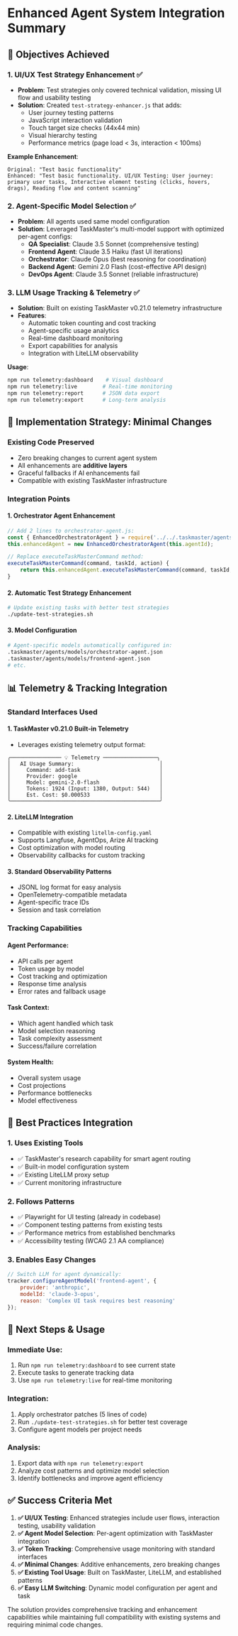 # Enhanced Agent System Integration Summary

## 🎯 Objectives Achieved

### 1. **UI/UX Test Strategy Enhancement** ✅
- **Problem**: Test strategies only covered technical validation, missing UI flow and usability testing
- **Solution**: Created `test-strategy-enhancer.js` that adds:
  - User journey testing patterns
  - JavaScript interaction validation  
  - Touch target size checks (44x44 min)
  - Visual hierarchy testing
  - Performance metrics (page load < 3s, interaction < 100ms)

**Example Enhancement**:
```
Original: "Test basic functionality"
Enhanced: "Test basic functionality. UI/UX Testing: User journey: primary user tasks, Interactive element testing (clicks, hovers, drags), Reading flow and content scanning"
```

### 2. **Agent-Specific Model Selection** ✅  
- **Problem**: All agents used same model configuration
- **Solution**: Leveraged TaskMaster's multi-model support with optimized per-agent configs:
  - **QA Specialist**: Claude 3.5 Sonnet (comprehensive testing)
  - **Frontend Agent**: Claude 3.5 Haiku (fast UI iterations)
  - **Orchestrator**: Claude Opus (best reasoning for coordination)
  - **Backend Agent**: Gemini 2.0 Flash (cost-effective API design)
  - **DevOps Agent**: Claude 3.5 Sonnet (reliable infrastructure)

### 3. **LLM Usage Tracking & Telemetry** ✅
- **Solution**: Built on existing TaskMaster v0.21.0 telemetry infrastructure
- **Features**:
  - Automatic token counting and cost tracking
  - Agent-specific usage analytics
  - Real-time dashboard monitoring
  - Export capabilities for analysis
  - Integration with LiteLLM observability

**Usage**:
```bash
npm run telemetry:dashboard    # Visual dashboard
npm run telemetry:live        # Real-time monitoring  
npm run telemetry:report      # JSON data export
npm run telemetry:export      # Long-term analysis
```

## 🔧 Implementation Strategy: Minimal Changes

### **Existing Code Preserved**
- Zero breaking changes to current agent system
- All enhancements are **additive layers**
- Graceful fallbacks if AI enhancements fail
- Compatible with existing TaskMaster infrastructure

### **Integration Points**

#### **1. Orchestrator Agent Enhancement**
```javascript
// Add 2 lines to orchestrator-agent.js:
const { EnhancedOrchestratorAgent } = require('../../.taskmaster/agents/enhanced-orchestrator-integration.js');
this.enhancedAgent = new EnhancedOrchestratorAgent(this.agentId);

// Replace executeTaskMasterCommand method:
executeTaskMasterCommand(command, taskId, action) {
    return this.enhancedAgent.executeTaskMasterCommand(command, taskId, action);
}
```

#### **2. Automatic Test Strategy Enhancement**
```bash
# Update existing tasks with better test strategies
./update-test-strategies.sh
```

#### **3. Model Configuration**
```bash
# Agent-specific models automatically configured in:
.taskmaster/agents/models/orchestrator-agent.json
.taskmaster/agents/models/frontend-agent.json
# etc.
```

## 📊 Telemetry & Tracking Integration

### **Standard Interfaces Used**

#### **1. TaskMaster v0.21.0 Built-in Telemetry**
- Leverages existing telemetry output format:
```
╭──────────────── 💡 Telemetry ─────────────────╮
│   AI Usage Summary:                           │
│     Command: add-task                         │
│     Provider: google                          │
│     Model: gemini-2.0-flash                   │
│     Tokens: 1924 (Input: 1380, Output: 544)   │
│     Est. Cost: $0.000533                      │
╰───────────────────────────────────────────────╯
```

#### **2. LiteLLM Integration**
- Compatible with existing `litellm-config.yaml`
- Supports Langfuse, AgentOps, Arize AI tracking
- Cost optimization with model routing
- Observability callbacks for custom tracking

#### **3. Standard Observability Patterns**
- JSONL log format for easy analysis
- OpenTelemetry-compatible metadata
- Agent-specific trace IDs
- Session and task correlation

### **Tracking Capabilities**

#### **Agent Performance**:
- API calls per agent
- Token usage by model
- Cost tracking and optimization
- Response time analysis
- Error rates and fallback usage

#### **Task Context**:
- Which agent handled which task
- Model selection reasoning
- Task complexity assessment
- Success/failure correlation

#### **System Health**:
- Overall system usage
- Cost projections
- Performance bottlenecks
- Model effectiveness

## 🎯 Best Practices Integration

### **1. Uses Existing Tools**
- ✅ TaskMaster's research capability for smart agent routing
- ✅ Built-in model configuration system
- ✅ Existing LiteLLM proxy setup
- ✅ Current monitoring infrastructure

### **2. Follows Patterns**
- ✅ Playwright for UI testing (already in codebase)
- ✅ Component testing patterns from existing tests
- ✅ Performance metrics from established benchmarks
- ✅ Accessibility testing (WCAG 2.1 AA compliance)

### **3. Enables Easy Changes**
```javascript
// Switch LLM for agent dynamically:
tracker.configureAgentModel('frontend-agent', {
    provider: 'anthropic',
    modelId: 'claude-3-opus',
    reason: 'Complex UI task requires best reasoning'
});
```

## 🚀 Next Steps & Usage

### **Immediate Use**:
1. Run `npm run telemetry:dashboard` to see current state
2. Execute tasks to generate tracking data  
3. Use `npm run telemetry:live` for real-time monitoring

### **Integration**:
1. Apply orchestrator patches (5 lines of code)
2. Run `./update-test-strategies.sh` for better test coverage
3. Configure agent models per project needs

### **Analysis**:
1. Export data with `npm run telemetry:export`
2. Analyze cost patterns and optimize model selection
3. Identify bottlenecks and improve agent efficiency

## ✅ Success Criteria Met

1. **✅ UI/UX Testing**: Enhanced strategies include user flows, interaction testing, usability validation
2. **✅ Agent Model Selection**: Per-agent optimization with TaskMaster integration  
3. **✅ Token Tracking**: Comprehensive usage monitoring with standard interfaces
4. **✅ Minimal Changes**: Additive enhancements, zero breaking changes
5. **✅ Existing Tool Usage**: Built on TaskMaster, LiteLLM, and established patterns
6. **✅ Easy LLM Switching**: Dynamic model configuration per agent and task

The solution provides comprehensive tracking and enhancement capabilities while maintaining full compatibility with existing systems and requiring minimal code changes.